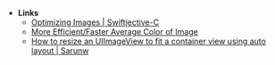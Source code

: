
- **Links**
	- [Optimizing Images | Swiftjective-C](https://www.swiftjectivec.com/optimizing-images/)
	- [More Efficient/Faster Average Color of Image](https://christianselig.com/2021/04/efficient-average-color/)
	- [How to resize an UIImageView to fit a container view using auto layout | Sarunw](https://sarunw.com/posts/how-to-resize-uiimageview-to-fit-container-view-using-auto-layout/#solution)